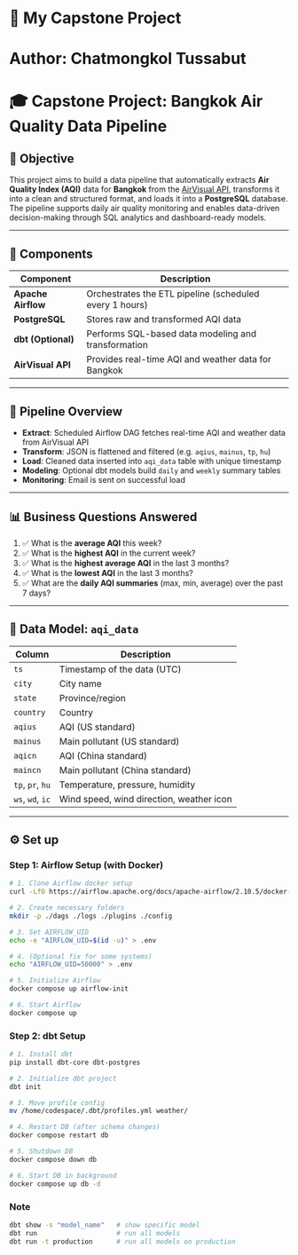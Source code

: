 # 📍 My Capstone Project
# Author: Chatmongkol Tussabut

# 🎓 Capstone Project: Bangkok Air Quality Data Pipeline

## 🎯 Objective

This project aims to build a data pipeline that automatically extracts **Air Quality Index (AQI)** data for **Bangkok** from the [AirVisual API](https://www.iqair.com/th-en/), transforms it into a clean and structured format, and loads it into a **PostgreSQL** database.  
The pipeline supports daily air quality monitoring and enables data-driven decision-making through SQL analytics and dashboard-ready models.

---

## 🧱 Components

| Component        | Description                                                                 |
|------------------|-----------------------------------------------------------------------------|
| **Apache Airflow** | Orchestrates the ETL pipeline (scheduled every 1 hours)                   |
| **PostgreSQL**     | Stores raw and transformed AQI data                                        |
| **dbt (Optional)** | Performs SQL-based data modeling and transformation                        |
| **AirVisual API**  | Provides real-time AQI and weather data for Bangkok                        |

---

## 🔄 Pipeline Overview

- **Extract**: Scheduled Airflow DAG fetches real-time AQI and weather data from AirVisual API  
- **Transform**: JSON is flattened and filtered (e.g. `aqius`, `mainus`, `tp`, `hu`)  
- **Load**: Cleaned data inserted into `aqi_data` table with unique timestamp  
- **Modeling**: Optional dbt models build `daily` and `weekly` summary tables  
- **Monitoring**: Email is sent on successful load

---

## 📊 Business Questions Answered

1. ✅ What is the **average AQI** this week?  
2. ✅ What is the **highest AQI** in the current week?  
3. ✅ What is the **highest average AQI** in the last 3 months?  
4. ✅ What is the **lowest AQI** in the last 3 months?  
5. ✅ What are the **daily AQI summaries** (max, min, average) over the past 7 days?

---

## 🧮 Data Model: `aqi_data`

| Column      | Description                                |
|-------------|--------------------------------------------|
| `ts`        | Timestamp of the data (UTC)                |
| `city`      | City name                                  |
| `state`     | Province/region                            |
| `country`   | Country                                     |
| `aqius`     | AQI (US standard)                          |
| `mainus`    | Main pollutant (US standard)               |
| `aqicn`     | AQI (China standard)                       |
| `maincn`    | Main pollutant (China standard)            |
| `tp`, `pr`, `hu` | Temperature, pressure, humidity       |
| `ws`, `wd`, `ic` | Wind speed, wind direction, weather icon |

---

## ⚙️ Set up

### Step 1: Airflow Setup (with Docker)

```bash
# 1. Clone Airflow docker setup
curl -LfO https://airflow.apache.org/docs/apache-airflow/2.10.5/docker-compose.yaml

# 2. Create necessary folders
mkdir -p ./dags ./logs ./plugins ./config

# 3. Set AIRFLOW_UID
echo -e "AIRFLOW_UID=$(id -u)" > .env

# 4. (Optional fix for some systems)
echo "AIRFLOW_UID=50000" > .env

# 5. Initialize Airflow
docker compose up airflow-init

# 6. Start Airflow
docker compose up
```
### Step 2: dbt Setup

```bash
# 1. Install dbt
pip install dbt-core dbt-postgres

# 2. Initialize dbt project
dbt init

# 3. Move profile config
mv /home/codespace/.dbt/profiles.yml weather/

# 4. Restart DB (after schema changes)
docker compose restart db

# 5. Shutdown DB
docker compose down db

# 6. Start DB in background
docker compose up db -d
```
### Note

```bash
dbt show -s "model_name"   # show specific model
dbt run                    # run all models
dbt run -t production      # run all models on production
```
